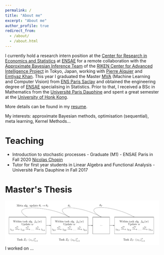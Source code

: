 ```yaml
---
permalink: /
title: "About me"
excerpt: "About me"
author_profile: true
redirect_from: 
  - /about/
  - /about.html
---
```


I currently hold a research intern position at the [Center for Research in Economics and Statistics](http://crest.science "CREST") at [ENSAE](https://www.ensae.fr/en/) for a remote collaboration with the [Approximate Bayesian Inference Team](https://team-approx-bayes.github.io "ApproxBayesTeam") of the [RIKEN Center for Advanced Intelligence Project](https://aip.riken.jp "RikenAIP") in Tokyo, Japan, working with [Pierre Alquier](https://pierrealquier.github.io) and [Emtiyaz Khan](https://emtiyaz.github.io). This year I graduated the Master [MVA](http://math.ens-paris-saclay.fr/version-francaise/formations/master-mva/) (Machine Learning and Computer Vision) from [ENS Paris Saclay](https://ens-paris-saclay.fr/en) and obtained the engineering degree of [ENSAE](https://www.ensae.fr/en/) specialising in Statistics. Prior to that, I received a BSc in Mathematics from the [Université Paris Dauphine](https://dauphine.psl.eu/en/) and spent a great semester at the [University of Honk Kong](https://www.hku.hk). 

More details can be found in my [resume](../files/MeunierDimitriResume.pdf).

My interests: approximate Bayesian methods, optimisation (sequential), meta learning, Kernel Methods... 

Teaching
======
- Introduction to stochastic processes - Graduate (M1) - ENSAE Paris in Fall 2020 [Nicolas Chopin](https://sites.google.com/site/nicolaschopinstatistician/)
- Tutor for first year students in Linear Algebra and Functional Analysis - Université Paris Dauphine in Fall 2017

Master's Thesis
======
<img src="../images/metagraph.png" alt="alt text" width="1000"/> I worked on ...





